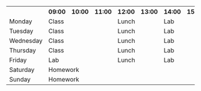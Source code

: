 <!DOCTYPE html>
<html>
<head>
  <meta charset="utf-8">
  <title>Solution5_table</title>
</head>
<body>
<table>
  <tr>
    <th>&nbsp;</th>
    <th>09:00</th>
    <th>10:00</th>
    <th>11:00</th>
    <th>12:00</th>
    <th>13:00</th>
    <th>14:00</th>
    <th>15:00</th>
    <th>16:00</th>
    <th>17:00</th>
  </tr>
  <tr>
    <td>Monday</td>
    <td colspan="3">Class</td>
    <td colspan="2">Lunch</td>
    <td colspan="4">Lab</td>
  </tr>
  <tr>
    <td>Tuesday</td>
    <td colspan="3">Class</td>
    <td colspan="2">Lunch</td>
    <td colspan="4">Lab</td>
  </tr>
  <tr>
    <td>Wednesday</td>
    <td colspan="3">Class</td>
    <td colspan="2">Lunch</td>
    <td colspan="4">Lab</td>
  </tr>
    <tr>
    <td>Thursday</td>
    <td colspan="3">Class</td>
    <td colspan="2">Lunch</td>
    <td colspan="4">Lab</td>
  </tr>
    <tr>
    <td>Friday</td>
    <td colspan="3">Lab</td>
    <td colspan="2">Lunch</td>
    <td colspan="4">Lab</td>
  </tr>
    <tr>
    <td>Saturday</td>
    <td colspan="9">Homework</td>
  </tr>
    <tr>
    <td>Sunday</td>
    <td colspan="9">Homework</td>
  </tr>
</table>
</body>
</html>